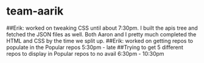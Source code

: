 # team-aarik
##Erik: worked on tweaking CSS until about 7:30pm.  I built the apis tree and
  fetched the JSON files as well.  Both Aaron and I pretty much completed the
  HTML and CSS by the time we split up.
##Erik: worked on getting repos to populate in the Popular repos 5:30pm - late
##Trying to get 5 different repos to display in Popular repos to no avail 6:30pm - 10:30pm
